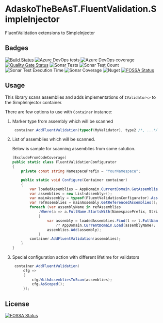 # AdaskoTheBeAsT.FluentValidation.SimpleInjector

FluentValidation extensions to SimpleInjector

## Badges

[![Build Status](https://adaskothebeast.visualstudio.com/AdaskoTheBeAsT.FluentValidation.SimpleInjector/_apis/build/status/AdaskoTheBeAsT.AdaskoTheBeAsT.FluentValidation.SimpleInjector?branchName=master)](https://adaskothebeast.visualstudio.com/AdaskoTheBeAsT.FluentValidation.SimpleInjector/_build/latest?definitionId=9&branchName=master)
![Azure DevOps tests](https://img.shields.io/azure-devops/tests/AdaskoTheBeAsT/AdaskoTheBeAsT.FluentValidation.SimpleInjector/9)
![Azure DevOps coverage](https://img.shields.io/azure-devops/coverage/AdaskoTheBeAsT/AdaskoTheBeAsT.FluentValidation.SimpleInjector/9?style=plastic)
[![Quality Gate Status](https://sonarcloud.io/api/project_badges/measure?project=AdaskoTheBeAsT_AdaskoTheBeAsT.FluentValidation.SimpleInjector&metric=alert_status)](https://sonarcloud.io/dashboard?id=AdaskoTheBeAsT_AdaskoTheBeAsT.FluentValidation.SimpleInjector)
![Sonar Tests](https://img.shields.io/sonar/tests/AdaskoTheBeAsT_AdaskoTheBeAsT.FluentValidation.SimpleInjector?server=https%3A%2F%2Fsonarcloud.io)
![Sonar Test Count](https://img.shields.io/sonar/total_tests/AdaskoTheBeAsT_AdaskoTheBeAsT.FluentValidation.SimpleInjector?server=https%3A%2F%2Fsonarcloud.io)
![Sonar Test Execution Time](https://img.shields.io/sonar/test_execution_time/AdaskoTheBeAsT_AdaskoTheBeAsT.FluentValidation.SimpleInjector?server=https%3A%2F%2Fsonarcloud.io)
![Sonar Coverage](https://img.shields.io/sonar/coverage/AdaskoTheBeAsT_AdaskoTheBeAsT.FluentValidation.SimpleInjector?server=https%3A%2F%2Fsonarcloud.io&style=plastic)
![Nuget](https://img.shields.io/nuget/dt/AdaskoTheBeAsT.FluentValidation.SimpleInjector)
[![FOSSA Status](https://app.fossa.com/api/projects/git%2Bgithub.com%2FAdaskoTheBeAsT%2FAdaskoTheBeAsT.FluentValidation.SimpleInjector.svg?type=shield)](https://app.fossa.com/projects/git%2Bgithub.com%2FAdaskoTheBeAsT%2FAdaskoTheBeAsT.FluentValidation.SimpleInjector?ref=badge_shield)

## Usage

This library scans assemblies and adds implementations of `IValidator<>` to the SimpleInjector container.

There are few options to use with `Container` instance:

1. Marker type from assembly which will be scanned

   ```cs
    container.AddFluentValidation(typeof(MyValidator), type2 /*, ...*/);
   ```

1. List of assemblies which will be scanned.

   Below is sample for scanning assemblies from some solution.

    ```cs
    [ExcludeFromCodeCoverage]
    public static class FluentValidationConfigurator
    {
        private const string NamespacePrefix = "YourNamespace";

        public static void Configure(Container container)
        {
            var loadedAssemblies = AppDomain.CurrentDomain.GetAssemblies().ToList();
            var assemblies = new List<Assembly>();
            var mainAssembly = typeof(FluentValidationConfigurator).Assembly;
            var refAssemblies = mainAssembly.GetReferencedAssemblies();
            foreach (var assemblyName in refAssemblies
                .Where(a => a.FullName.StartsWith(NamespacePrefix, StringComparison.OrdinalIgnoreCase)))
                {
                    var assembly = loadedAssemblies.Find(l => l.FullName == assemblyName.FullName)
                        ?? AppDomain.CurrentDomain.Load(assemblyName);
                    assemblies.Add(assembly);
                }
            container.AddFluentValidation(assemblies);
        }
    }
   ```

1. Special configuration action with different lifetime for validators

   ```cs
    container.AddFluentValidation(
        cfg =>
        {
            cfg.WithAssembliesToScan(assemblies);
            cfg.AsScoped();
        });
   ```  

## License
[![FOSSA Status](https://app.fossa.com/api/projects/git%2Bgithub.com%2FAdaskoTheBeAsT%2FAdaskoTheBeAsT.FluentValidation.SimpleInjector.svg?type=large)](https://app.fossa.com/projects/git%2Bgithub.com%2FAdaskoTheBeAsT%2FAdaskoTheBeAsT.FluentValidation.SimpleInjector?ref=badge_large)